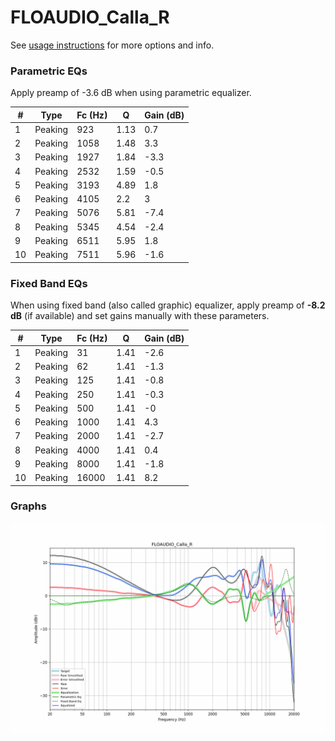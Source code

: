 # FLOAUDIO_Calla_R
See [usage instructions](https://github.com/jaakkopasanen/AutoEq#usage) for more options and info.

### Parametric EQs
Apply preamp of -3.6 dB when using parametric equalizer.

|   # | Type    |   Fc (Hz) |    Q |   Gain (dB) |
|-----|---------|-----------|------|-------------|
|   1 | Peaking |       923 | 1.13 |         0.7 |
|   2 | Peaking |      1058 | 1.48 |         3.3 |
|   3 | Peaking |      1927 | 1.84 |        -3.3 |
|   4 | Peaking |      2532 | 1.59 |        -0.5 |
|   5 | Peaking |      3193 | 4.89 |         1.8 |
|   6 | Peaking |      4105 | 2.2  |         3   |
|   7 | Peaking |      5076 | 5.81 |        -7.4 |
|   8 | Peaking |      5345 | 4.54 |        -2.4 |
|   9 | Peaking |      6511 | 5.95 |         1.8 |
|  10 | Peaking |      7511 | 5.96 |        -1.6 |

### Fixed Band EQs
When using fixed band (also called graphic) equalizer, apply preamp of **-8.2 dB** (if available) and set gains manually with these parameters.

|   # | Type    |   Fc (Hz) |    Q |   Gain (dB) |
|-----|---------|-----------|------|-------------|
|   1 | Peaking |        31 | 1.41 |        -2.6 |
|   2 | Peaking |        62 | 1.41 |        -1.3 |
|   3 | Peaking |       125 | 1.41 |        -0.8 |
|   4 | Peaking |       250 | 1.41 |        -0.3 |
|   5 | Peaking |       500 | 1.41 |        -0   |
|   6 | Peaking |      1000 | 1.41 |         4.3 |
|   7 | Peaking |      2000 | 1.41 |        -2.7 |
|   8 | Peaking |      4000 | 1.41 |         0.4 |
|   9 | Peaking |      8000 | 1.41 |        -1.8 |
|  10 | Peaking |     16000 | 1.41 |         8.2 |

### Graphs
![](./FLOAUDIO_Calla_R.png)
